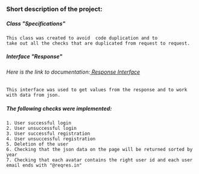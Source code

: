 
### Short description of the project:

##### Class "Specifications"

```
This class was created to avoid  code duplication and to
take out all the checks that are duplicated from request to request.
```
##### Interface "Response"

###### Here is the link to documentation:<a href="https://https://www.javadoc.io/doc/io.rest-assured/rest-assured/3.0.1/io/restassured/response/Response.html"> Response Interface </a>

```
This interface was used to get values from the response and to work with data from json.
```
##### The following checks were implemented:

```
1. User successful login
2. User unsuccessful login
3. User successful registration
4. User unsuccessful registration
5. Deletion of the user
6. Checking that the json data on the page will be returned sorted by year
7. Checking that each avatar contains the right user id and each user email ends with "@reqres.in"
```
